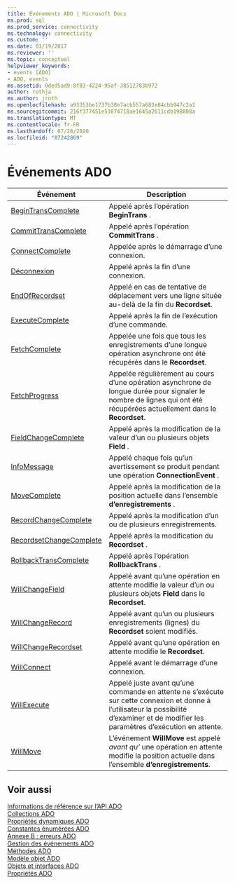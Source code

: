 ```yaml
---
title: Événements ADO | Microsoft Docs
ms.prod: sql
ms.prod_service: connectivity
ms.technology: connectivity
ms.custom: ''
ms.date: 01/19/2017
ms.reviewer: ''
ms.topic: conceptual
helpviewer_keywords:
- events [ADO]
- ADO, events
ms.assetid: 0ded5ad9-8f83-4224-95af-38512783b972
author: rothja
ms.author: jroth
ms.openlocfilehash: a93353be1737b38e7acb557a682e84cbb947c2a1
ms.sourcegitcommit: 216f377451e53874718ae1645a2611cdb198808a
ms.translationtype: MT
ms.contentlocale: fr-FR
ms.lasthandoff: 07/28/2020
ms.locfileid: "87242869"
---
```

# <a name="ado-events"></a>Événements ADO

|Événement|Description|  
|-|-|  
|[BeginTransComplete](../../../ado/reference/ado-api/begintranscomplete-committranscomplete-and-rollbacktranscomplete-events-ado.md)|Appelé après l’opération **BeginTrans** .|  
|[CommitTransComplete](../../../ado/reference/ado-api/begintranscomplete-committranscomplete-and-rollbacktranscomplete-events-ado.md)|Appelé après l’opération **CommitTrans** .|  
|[ConnectComplete](../../../ado/reference/ado-api/connectcomplete-and-disconnect-events-ado.md)|Appelée après le démarrage d’une connexion.|  
|[Déconnexion](../../../ado/reference/ado-api/connectcomplete-and-disconnect-events-ado.md)|Appelé après la fin d’une connexion.|  
|[EndOfRecordset](../../../ado/reference/ado-api/endofrecordset-event-ado.md)|Appelé en cas de tentative de déplacement vers une ligne située au-delà de la fin du **Recordset**.|  
|[ExecuteComplete](../../../ado/reference/ado-api/executecomplete-event-ado.md)|Appelé après la fin de l’exécution d’une commande.|  
|[FetchComplete](../../../ado/reference/ado-api/fetchcomplete-event-ado.md)|Appelée une fois que tous les enregistrements d’une longue opération asynchrone ont été récupérés dans le **Recordset**.|  
|[FetchProgress](../../../ado/reference/ado-api/fetchprogress-event-ado.md)|Appelée régulièrement au cours d’une opération asynchrone de longue durée pour signaler le nombre de lignes qui ont été récupérées actuellement dans le **Recordset**.|  
|[FieldChangeComplete](../../../ado/reference/ado-api/willchangefield-and-fieldchangecomplete-events-ado.md)|Appelé après la modification de la valeur d’un ou plusieurs objets **Field** .|  
|[InfoMessage](../../../ado/reference/ado-api/infomessage-event-ado.md)|Appelé chaque fois qu’un avertissement se produit pendant une opération **ConnectionEvent** .|  
|[MoveComplete](../../../ado/reference/ado-api/willmove-and-movecomplete-events-ado.md)|Appelé après la modification de la position actuelle dans l’ensemble **d’enregistrements** .|  
|[RecordChangeComplete](../../../ado/reference/ado-api/willchangerecord-and-recordchangecomplete-events-ado.md)|Appelé après la modification d’un ou de plusieurs enregistrements.|  
|[RecordsetChangeComplete](../../../ado/reference/ado-api/willchangerecordset-and-recordsetchangecomplete-events-ado.md)|Appelé après la modification du **Recordset** .|  
|[RollbackTransComplete](../../../ado/reference/ado-api/begintranscomplete-committranscomplete-and-rollbacktranscomplete-events-ado.md)|Appelé après l’opération **RollbackTrans** .|  
|[WillChangeField](../../../ado/reference/ado-api/willchangefield-and-fieldchangecomplete-events-ado.md)|Appelé avant qu’une opération en attente modifie la valeur d’un ou plusieurs objets **Field** dans le **Recordset**.|  
|[WillChangeRecord](../../../ado/reference/ado-api/willchangerecord-and-recordchangecomplete-events-ado.md)|Appelé avant qu’un ou plusieurs enregistrements (lignes) du **Recordset** soient modifiés.|  
|[WillChangeRecordset](../../../ado/reference/ado-api/willchangerecordset-and-recordsetchangecomplete-events-ado.md)|Appelé avant qu’une opération en attente modifie le **Recordset**.|  
|[WillConnect](../../../ado/reference/ado-api/willconnect-event-ado.md)|Appelé avant le démarrage d’une connexion.|  
|[WillExecute](../../../ado/reference/ado-api/willexecute-event-ado.md)|Appelé juste avant qu’une commande en attente ne s’exécute sur cette connexion et donne à l’utilisateur la possibilité d’examiner et de modifier les paramètres d’exécution en attente.|  
|[WillMove](../../../ado/reference/ado-api/willmove-and-movecomplete-events-ado.md)|L’événement **WillMove** est appelé *avant qu'* une opération en attente modifie la position actuelle dans l’ensemble **d’enregistrements**.|  
  
## <a name="see-also"></a>Voir aussi  
 [Informations de référence sur l’API ADO](../../../ado/reference/ado-api/ado-api-reference.md)   
 [Collections ADO](../../../ado/reference/ado-api/ado-collections.md)   
 [Propriétés dynamiques ADO](../../../ado/reference/ado-api/ado-dynamic-properties.md)   
 [Constantes énumérées ADO](../../../ado/reference/ado-api/ado-enumerated-constants.md)   
 [Annexe B : erreurs ADO](../../../ado/guide/appendixes/appendix-b-ado-errors.md)   
 [Gestion des événements ADO](../../../ado/guide/data/handling-ado-events.md)   
 [Méthodes ADO](../../../ado/reference/ado-api/ado-methods.md)   
 [Modèle objet ADO](../../../ado/reference/ado-api/ado-object-model.md)   
 [Objets et interfaces ADO](../../../ado/reference/ado-api/ado-objects-and-interfaces.md)   
 [Propriétés ADO](../../../ado/reference/ado-api/ado-properties.md)
